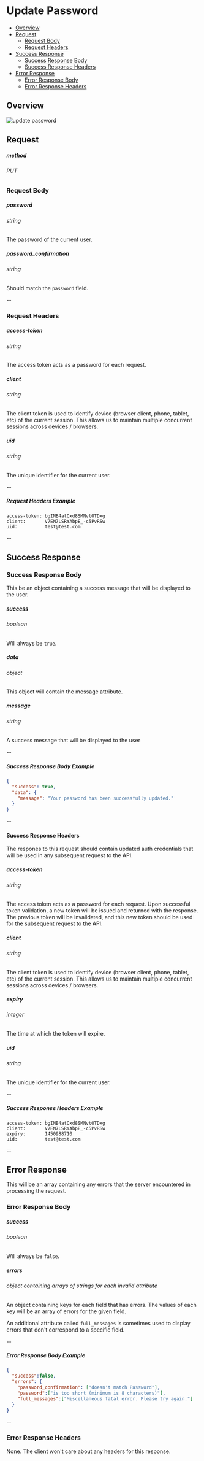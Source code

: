 # Update Password

* [Overview](#overview)
* [Request](#request)
  * [Request Body](#request-body)
  * [Request Headers](#request-headers)
* [Success Response](#success-response)
  * [Success Response Body](#success-response-body)
  * [Success Response Headers](#success-response-headers)
* [Error Response](#error-response)
  * [Error Response Body](#error-response-body)
  * [Error Response Headers](#error-response-headers)

## Overview

![update password](https://github.com/lynndylanhurley/redux-auth/raw/master/docs/images/diagram-update-password.jpg)

## Request

##### method
###### PUT

### Request Body

##### password
###### string
The password of the current user.

##### password_confirmation
###### string
Should match the `password` field.

--

### Request Headers

##### access-token
###### string
The access token acts as a password for each request.

##### client
###### string
The client token is used to identify device (browser client, phone, tablet, etc) of the current session. This allows us to maintain multiple concurrent sessions across devices / browsers.

##### uid
###### string
The unique identifier for the current user.

--

##### Request Headers Example

~~~
access-token: bgINB4atOxd8SMNvtOTDxg
client:       V7EN7LSRYAbpE_-c5PvRSw
uid:          test@test.com
~~~

--

## Success Response

### Success Response Body

This be an object containing a success message that will be displayed to the user.

##### success
###### boolean
Will always be `true`.

##### data
###### object
This object will contain the message attribute.

##### message
###### string
A success message that will be displayed to the user

--

##### Success Response Body Example

~~~json
{
  "success": true,
  "data": {
    "message": "Your password has been successfully updated."
  }
}
~~~

--

#### Success Response Headers

The respones to this request should contain updated auth credentials that will be used in any subsequent request to the API.

##### access-token
###### string
The access token acts as a password for each request. Upon successful token validation, a new token will be issued and returned with the response. The previous token will be invalidated, and this new token should be used for the subsequent request to the API.

##### client
###### string
The client token is used to identify device (browser client, phone, tablet, etc) of the current session. This allows us to maintain multiple concurrent sessions across devices / browsers.

##### expiry
###### integer
The time at which the token will expire.

##### uid
###### string
The unique identifier for the current user.

--

##### Success Response Headers Example

~~~
access-token: bgINB4atOxd8SMNvtOTDxg
client:       V7EN7LSRYAbpE_-c5PvRSw
expiry:       1450988710
uid:          test@test.com
~~~

--

## Error Response

This will be an array containing any errors that the server encountered in processing the request.

### Error Response Body

##### success
###### boolean
Will always be `false`.

##### errors
###### object containing arrays of strings for each invalid attribute
An object containing keys for each field that has errors. The values of each key will be an array of errors for the given field.

An additional attribute called `full_messages` is sometimes used to display errors that don't correspond to a specific field.

--

##### Error Response Body Example
~~~json
{
  "success":false,
  "errors": {
    "password_confirmation": ["doesn't match Password"],
    "password":["is too short (minimum is 8 characters)"],
    "full_messages":["Miscellaneous fatal error. Please try again."]
  }
}
~~~

--

### Error Response Headers
None. The client won't care about any headers for this response.
